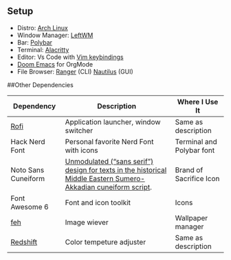 ## Setup
- Distro: [Arch Linux](https://archlinux.org/ "Arch Linux")
- Window Manager: [LeftWM](https://github.com/leftwm/leftwm "LeftWM")
- Bar: [Polybar](https://github.com/polybar/polybar "Polybar")
- Terminal: [Alacritty](https://github.com/alacritty/alacritty "Alacritty")
- Editor: Vs Code with [Vim keybindings](https://marketplace.visualstudio.com/items?itemName=vscodevim.vim "Vim keybindings")
- [Doom Emacs](https://github.com/doomemacs/doomemacs "Doom Emacs") for OrgMode
- File Browser: [Ranger](https://github.com/ranger/ranger "Ranger") (CLI) [Nautilus](https://github.com/GNOME/nautilus "Nautilus") (GUI)

##Other Dependencies

| Dependency  | Description |  Where I Use It|
| ------------ | ------------ |--|
| [Rofi](https://github.com/davatorium/rofi "Rofi")  | Application launcher, window switcher  | Same as description |
| Hack Nerd Font  |  Personal favorite Nerd Font with icons | Terminal and Polybar font |
| Noto Sans Cuneiform | [Unmodulated (“sans serif”) design for texts in the historical Middle Eastern Sumero-Akkadian cuneiform script][1]. | Brand of Sacrifice Icon |
| Font Awesome 6 | Font and icon toolkit | Icons |
| [feh](https://github.com/derf/feh "feh") | Image wiever | Wallpaper manager |
| [Redshift](https://github.com/jonls/redshift "Redshift") | Color tempeture adjuster | Same as description |




[1]: https://notofonts.github.io/noto-docs/specimen/NotoSansCuneiform/ "From wiki"
